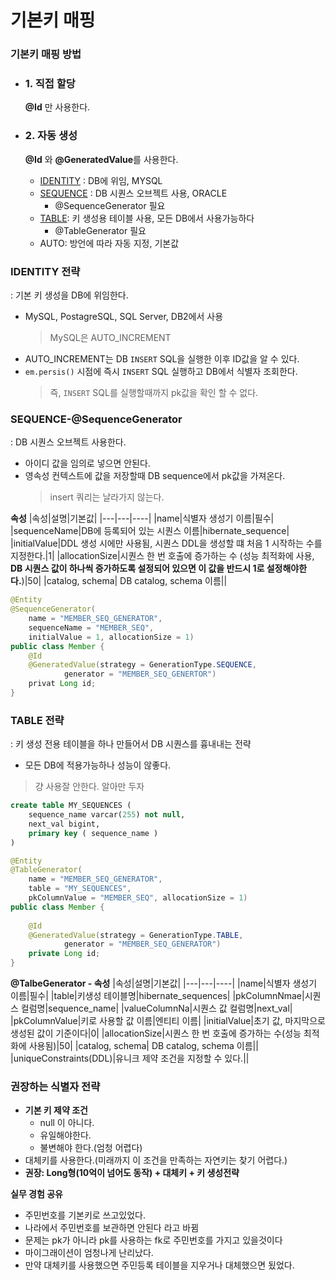 # 기본키 매핑

### 기본키 매핑 방법
- ### 1. 직접 할당
    **@Id** 만 사용한다.

- ### 2. 자동 생성
    **@Id** 와 **@GeneratedValue**를 사용한다.  
    - [IDENTITY](#IDENTITY-전략) : DB에 위임, MYSQL
    - [SEQUENCE](SEQUENCE-@SequenceGenerator) : DB 시퀀스 오브젝트 사용, ORACLE
        - @SequenceGenerator 필요
    - [TABLE](TABLE-전략): 키 생성용 테이블 사용, 모든 DB에서 사용가능하다
        - @TableGenerator 필요
    - AUTO: 방언에 따라 자동 지정, 기본값

### IDENTITY 전략
: 기본 키 생성을 DB에 위임한다.
- MySQL, PostagreSQL, SQL Server, DB2에서 사용 
    > MySQL은 AUTO_INCREMENT
- AUTO_INCREMENT는 DB `INSERT` SQL을 실행한 이후 ID값을 알 수 있다.
- `em.persis()` 시점에 즉시 `INSERT` SQL 실행하고 DB에서 식별자 조회한다.
    >즉, `INSERT` SQL를 실행할때까지 pk값을 확인 할 수 없다.

### SEQUENCE-@SequenceGenerator
: DB 시퀀스 오브젝트 사용한다.
- 아이디 값을 임의로 넣으면 안된다.
- 영속성 컨텍스트에 값을 저장할때 DB sequence에서 pk값을 가져온다.
    > insert 쿼리는 날라가지 않는다.


**속성**
|속성|설명|기본값|
|---|---|----|
|name|식별자 생성기 이름|필수|
|sequenceName|DB에 등록되어 있는 시퀀스 이름|hibernate_sequence|
|initialValue|DDL 생성 시에만 사용됨, 시퀀스 DDL을 생성할 떄 처음 1 시작하는 수를 지정한다.|1|
|allocationSize|시퀀스 한 번 호출에 증가하는 수 (성능 최적화에 사용, **DB 시퀀스 값이 하나씩 증가하도록 설정되어 있으면 이 값을 반드시 1로 설정해야한다.**)|50|
|catalog, schema| DB catalog, schema 이름||

```java
@Entity
@SequenceGenerator(
    name = "MEMBER_SEQ_GENERATOR",
    sequenceName = "MEMBER_SEQ",
    initialValue = 1, allocationSize = 1)
public class Member {
    @Id
    @GeneratedValue(strategy = GenerationType.SEQUENCE,
            generator = "MEMBER_SEQ_GENERTOR")
    privat Long id;
}
```

### TABLE 전략
: 키 생성 전용 테이블을 하나 만들어서 DB 시퀀스를 흉내내는 전략
- 모든 DB에 적용가능하나 성능이 않좋다.
> 걍 사용잘 안한다. 알아만 두자
```sql
create table MY_SEQUENCES (
    sequence_name varcar(255) not null,
    next_val bigint,
    primary key ( sequence_name )
)
```
```java
@Entity
@TableGenerator(
    name = "MEMBER_SEQ_GENERATOR",
    table = "MY_SEQUENCES",
    pkColumnValue = "MEMBER_SEQ", allocationSize = 1)
public class Member {
    
    @Id
    @GeneratedValue(strategy = GenerationType.TABLE,
            generator = "MEMBER_SEQ_GENERATOR")
    private Long id;
}
```
**@TalbeGenerator - 속성**
|속성|설명|기본값|
|---|---|----|
|name|식별자 생성기 이름|필수|
|table|키생성 테이블명|hibernate_sequences|
|pkColumnNmae|시퀀스 컬럼명|sequence_name|
|valueColumnNa|시퀀스 값 컬럼명|next_val|
|pkColumnValue|키로 사용할 값 이름|엔티티 이름|
|initialValue|초기 값, 마지막으로 생성된 값이 기준이다|0|
|allocationSize|시퀀스 한 번 호출에 증가하는 수(성능 최적화에 사용됨)|50|
|catalog, schema| DB catalog, schema 이름||
|uniqueConstraints(DDL)|유니크 제약 조건을 지정할 수 있다.||

### 권장하는 식별자 전략
- **기본 키 제약 조건**
    - null 이 아니다.
    - 유일해야한다.
    - 불변해야 한다.(엄청 어렵다)
- 대체키를 사용한다.(미래까지 이 조건을 만족하는 자연키는 찾기 어렵다.)
- **권장: Long형(10억이 넘어도 동작) + 대체키 + 키 생성전략**

**실무 경험 공유**
- 주민번호를 기본키로 쓰고있었다.
- 나라에서 주민번호를 보관하면 안된다 라고 바뀜
- 문제는 pk가 아니라 pk를 사용하는 fk로 주민번호를 가지고 있을것이다
- 마이그래이션이 엄청나게 난리났다.
- 만약 대체키를 사용했으면 주민등록 테이블을 지우거나 대체했으면 됬었다.